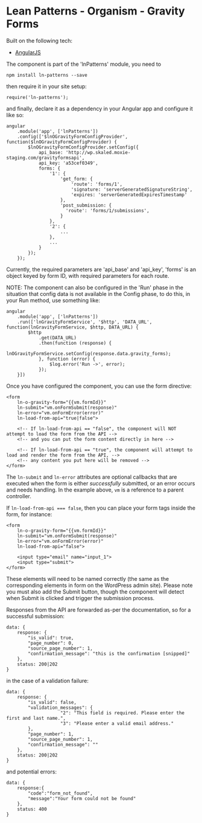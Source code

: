 # Lean Patterns - Organism - Gravity Forms

Built on the following tech:
- [AngularJS](https://angularjs.org/)

The component is part of the 'lnPatterns' module, you need to 
```
npm install ln-patterns --save
```

then require it in your site setup:

```
require('ln-patterns');
```
and finally, declare it as a dependency in your Angular app and configure it like so:

```
angular
    .module('app', ['lnPatterns'])
    .config(['$lnOGravityFormConfigProvider', function($lnOGravityFormConfigProvider) {
        $lnOGravityFormConfigProvider.setConfig({
            api_base: 'http://wp.skaled.moxie-staging.com/gravityformsapi',
            api_key: 'a53cef0349',
            forms: {
                '1': {
                    'get_form: {
                        'route': 'forms/1',
                        'signature: 'serverGeneratedSignatureString',
                        'expires: 'serverGeneratedExpiresTimestamp'
                    },
                    'post_submission: {
                      'route': 'forms/1/submissions',
                    }
                },
                '2': {
                    ...
                },
                ...
            }
        });
    });
```

Currently, the required parameters are 'api_base' and 'api_key', 'forms' is an object keyed by form ID, with required parameters for each route.

NOTE: The component can also be configured in the 'Run' phase in the situation that config data is not available in the Config phase, to do this, in your Run method,
use something like:

```
angular
    .module('app', ['lnPatterns'])
    .run(['lnGravityFormService', '$http', 'DATA_URL', function(lnGravityFormService, $http, DATA_URL) {
        $http
            .get(DATA_URL)
            .then(function (response) {
                lnOGravityFormService.setConfig(response.data.gravity_forms);
            }, function (error) {
                $log.error('Run ->', error);
            });
    }])
```

Once you have configured the component, you can use the form directive:

```
<form 
    ln-o-gravity-form="{{vm.formId}}" 
    ln-submit="vm.onFormSubmit(response)" 
    ln-error="vm.onFormError(error)" 
    ln-load-from-api="true|false">
    
    <!-- If ln-load-from-api == "false", the component will NOT attempt to load the form from the API -->
    <!-- and you can put the form content directly in here -->
    
    <!-- If ln-load-from-api == "true", the component will attempt to load and render the form from the API, -->
    <!-- any content you put here will be removed -->
</form>
```

The `ln-submit` and `ln-error` attributes are optional callbacks that are executed when the form is either _successfully_ submitted, or an error occurs and needs handling. In the example above, `vm` is a reference to a parent controller.

If `ln-load-from-api === false`, then you can place your form tags inside the form, for instance:

```
<form 
    ln-o-gravity-form="{{vm.formId}}" 
    ln-submit="vm.onFormSubmit(response)" 
    ln-error="vm.onFormError(error)" 
    ln-load-from-api="false">
    
    <input type="email" name="input_1">
    <input type="submit">
</form>
```

These elements will need to be named correctly (the same as the corresponding elements in form on the WordPress admin site). Please note you must also add the Submit button, though the component will detect when Submit is clicked and trigger the submission process. 

Responses from the API are forwarded as-per the documentation, so for a successful submission: 

```
data: {
    response: {
        "is_valid": true,
        "page_number": 0,
        "source_page_number": 1,
        "confirmation_message": "this is the confirmation [snipped]"
    },
    status: 200|202
}
```

in the case of a validation failure:

```
data: {
    response: {
        "is_valid": false,
        "validation_messages": {
                    "2": "This field is required. Please enter the first and last name.",
                    "3": "Please enter a valid email address."
        },
        "page_number": 1,
        "source_page_number": 1,
        "confirmation_message": ""
    },
    status: 200|202
}
```

and potential errors:

```
data: {
    response:{
        "code":"form_not_found",
        "message":"Your form could not be found"
    },
    status: 400
}
```
